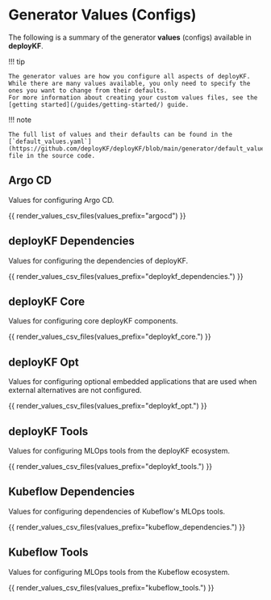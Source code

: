 # Generator Values (Configs)

The following is a summary of the generator __values__ (configs) available in __deployKF__.

!!! tip

    The generator values are how you configure all aspects of deployKF.
    While there are many values available, you only need to specify the ones you want to change from their defaults.
    For more information about creating your custom values files, see the [getting started](/guides/getting-started/) guide.

!!! note

    The full list of values and their defaults can be found in the [`default_values.yaml`](https://github.com/deployKF/deployKF/blob/main/generator/default_values.yaml) file in the source code.

## Argo CD

Values for configuring Argo CD.

{{ render_values_csv_files(values_prefix="argocd") }}

## deployKF Dependencies

Values for configuring the dependencies of deployKF.

{{ render_values_csv_files(values_prefix="deploykf_dependencies.") }}

## deployKF Core

Values for configuring core deployKF components.

{{ render_values_csv_files(values_prefix="deploykf_core.") }}

## deployKF Opt

Values for configuring optional embedded applications that are used when external alternatives are not configured.

{{ render_values_csv_files(values_prefix="deploykf_opt.") }}

## deployKF Tools

Values for configuring MLOps tools from the deployKF ecosystem.

{{ render_values_csv_files(values_prefix="deploykf_tools.") }}

## Kubeflow Dependencies

Values for configuring dependencies of Kubeflow's MLOps tools.

{{ render_values_csv_files(values_prefix="kubeflow_dependencies.") }}

## Kubeflow Tools

Values for configuring MLOps tools from the Kubeflow ecosystem.

{{ render_values_csv_files(values_prefix="kubeflow_tools.") }}